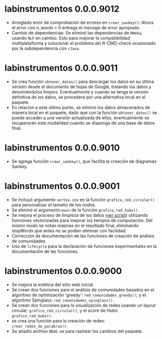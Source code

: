 # labinstrumentos 0.0.0.9012

* Arreglado error de comprobación de errores en `crear_sankey()`: Ahora el error con n_words < 0 entrega el mensaje de error apropiado.
* Cambio de dependencias: Se eliminó las dependencias de `RWeka`, usando `NLP` en cambio. Esto para mejorar la compatibilidad multiplataforma y solucionar el problema del R-CMD-check ocasionado por la subdependencia con `rJava`.

# labinstrumentos 0.0.0.9011

* Se crea función `obtener_datos()` para descargar los datos en su última versión desde el documento de hojas de Google, tratando los datos y devolviéndolos limpios. Eventualmente y cuando se tenga la versión definitiva de los datos, se procederá por una alternativa local en el paquete.
* En relación a este último punto, se eliminó los datos almacenados de manera local en el paquete, dado que con la función `obtener_datos()` se puede acceder a una versión actualizada de ellos, eventualmente se recuperarán este modalidad cuando se disponga de una base de datos final.

# labinstrumentos 0.0.0.9010

* Se agrega función `crear_sankey()`, que facilita la creación de diagramas Sankey.

# labinstrumentos 0.0.0.9001

* Se incluyó argumento `vertex.cex` en la función `grafico_red_circular()` para personalizar el tamaño de los nodos.
* Se eliminó el argumento `main` de la función `grafico_red_hubs()`.
* Se mejora el proceso de limpieza de los datos ([ver script](https://github.com/SEREMICTCI/labinstrumentos/blob/master/data-raw/lab_instrumentos.R)) utilizando funciones vectorizadas para mejorar los tiempos de computación. Del mismo modo se notan mejoras en el resultado final, eliminando stopWords que antes no se podían eliminar con facilidad.
* Corrección de documentación de las funciones de creación de análisis de comunidades.
* Uso de `lifecycle` para la declaración de funciones experimentales en la documentación de las funciones.

# labinstrumentos 0.0.0.9000

* Se mejora la estética del sitio web inicial.
* Se crean dos funciones para el análisis de comunidades basados en el algoritmo de optimización 'greedy': `red_comunidades_greedy()`; y el algoritmo Spinglass: `red_comunidades_spinglass()`.
* Se crean dos funciones para la visualización de redes usando un layout circular: `grafico_red_circular()`; y el score de *Hubs*: `grafico_red_hubs()`.
* se crea una función para la creación de redes: `crear_redes_de_palabras()`.
* Se añadió archivo `NEWS.md` para rastrear los cambios del paquete.

